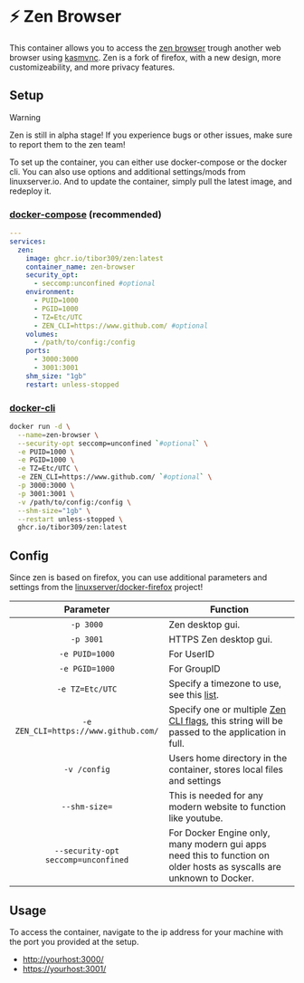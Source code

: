 # ⚡ Zen Browser
This container allows you to access the [zen browser][zen] trough another web browser using [kasmvnc][kasm]. Zen is a fork of firefox, with a new design, more customizeability, and more privacy features.

## Setup

> [!WARNING]  
> Zen is still in alpha stage! If you experience bugs or other issues, make sure to report them to the zen team!

To set up the container, you can either use docker-compose or the docker cli. You can also use options and additional settings/mods from linuxserver.io.
And to update the container, simply pull the latest image, and redeploy it.

### [docker-compose][dcompose] (recommended)

```yaml
---
services:
  zen:
    image: ghcr.io/tibor309/zen:latest
    container_name: zen-browser
    security_opt:
      - seccomp:unconfined #optional
    environment:
      - PUID=1000
      - PGID=1000
      - TZ=Etc/UTC
      - ZEN_CLI=https://www.github.com/ #optional
    volumes:
      - /path/to/config:/config
    ports:
      - 3000:3000
      - 3001:3001
    shm_size: "1gb"
    restart: unless-stopped
```

### [docker-cli][dcli]

```bash
docker run -d \
  --name=zen-browser \
  --security-opt seccomp=unconfined `#optional` \
  -e PUID=1000 \
  -e PGID=1000 \
  -e TZ=Etc/UTC \
  -e ZEN_CLI=https://www.github.com/ `#optional` \
  -p 3000:3000 \
  -p 3001:3001 \
  -v /path/to/config:/config \
  --shm-size="1gb" \
  --restart unless-stopped \
  ghcr.io/tibor309/zen:latest
```

## Config

Since zen is based on firefox, you can use additional parameters and settings from the [linuxserver/docker-firefox][firefox-setup] project!

| Parameter | Function |
| :----: | --- |
| `-p 3000` | Zen desktop gui. |
| `-p 3001` | HTTPS Zen desktop gui. |
| `-e PUID=1000` | For UserID |
| `-e PGID=1000` | For GroupID |
| `-e TZ=Etc/UTC` | Specify a timezone to use, see this [list][tz]. |
| `-e ZEN_CLI=https://www.github.com/` | Specify one or multiple [Zen CLI flags][flags], this string will be passed to the application in full. |
| `-v /config` | Users home directory in the container, stores local files and settings |
| `--shm-size=` | This is needed for any modern website to function like youtube. |
| `--security-opt seccomp=unconfined` | For Docker Engine only, many modern gui apps need this to function on older hosts as syscalls are unknown to Docker. |

## Usage
To access the container, navigate to the ip address for your machine with the port you provided at the setup.

* [http://yourhost:3000/][link]
* [https://yourhost:3001/][link]


[zen]: https://zen-browser.app/
[kasm]: https://kasmweb.com/kasmvnc
[firefox-setup]: https://github.com/linuxserver/docker-firefox/blob/master/README.md#application-setup

[dcompose]: https://docs.linuxserver.io/general/docker-compose
[dcli]: https://docs.docker.com/engine/reference/commandline/cli/
[flags]: https://wiki.mozilla.org/Firefox/CommandLineOptions
[tz]: https://en.wikipedia.org/wiki/List_of_tz_database_time_zones#List
[link]: https://www.youtube.com/watch?v=dQw4w9WgXcQ
